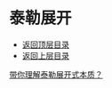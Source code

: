 # 泰勒展开

* [返回顶层目录](../../README.md#目录)
* [返回上层目录](calculus.md)




[带你理解泰勒展开式本质？](https://mp.weixin.qq.com/s?__biz=MzI4MDYzNzg4Mw==&mid=2247486529&idx=2&sn=1a97a701c59ceae3d263360ad0572617&chksm=ebb43495dcc3bd831c37d6e9c4ad81d0486ace5d0d2e9d8219ad2686accd3e2ea85e47e1a9a9&mpshare=1&scene=1&srcid=1226n0qcOyprjO1hrhrT8fIu#rd)




